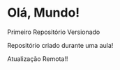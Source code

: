 # Olá, Mundo!
 Primeiro Repositório Versionado

 Repositório criado durante uma aula!
 
 Atualização Remota!!
